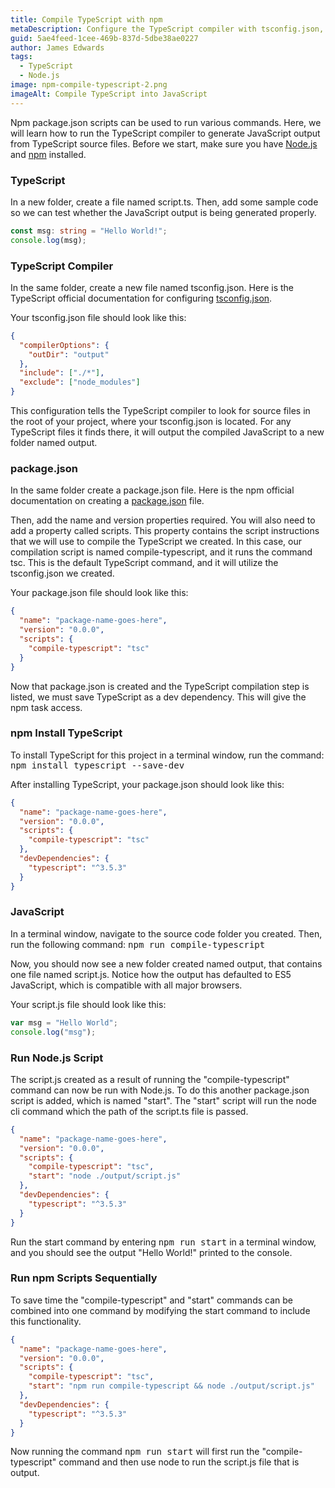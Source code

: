 ```yaml
---
title: Compile TypeScript with npm
metaDescription: Configure the TypeScript compiler with tsconfig.json, and compile TypeScript into JavaScript using tsc command, Node.js, and npm package.json scripts.
guid: 5ae4feed-1cee-469b-837d-5dbe38ae0227
author: James Edwards
tags:
  - TypeScript
  - Node.js
image: npm-compile-typescript-2.png
imageAlt: Compile TypeScript into JavaScript
---
```


Npm package.json scripts can be used to run various commands. Here, we will learn how to run the TypeScript compiler to generate JavaScript output from TypeScript source files. Before we start, make sure you have [Node.js](https://nodejs.org/en/) and [npm](https://docs.npmjs.com/downloading-and-installing-node-js-and-npm) installed.

### TypeScript

In a new folder, create a file named script.ts. Then, add some sample code so we can test whether the JavaScript output is being generated properly.

```typescript
const msg: string = "Hello World!";
console.log(msg);
```

### TypeScript Compiler

In the same folder, create a new file named tsconfig.json. Here is the TypeScript official documentation for configuring [tsconfig.json](https://www.typescriptlang.org/docs/handbook/tsconfig-json.html).

Your tsconfig.json file should look like this:

```json
{
  "compilerOptions": {
    "outDir": "output"
  },
  "include": ["./*"],
  "exclude": ["node_modules"]
}
```

This configuration tells the TypeScript compiler to look for source files in the root of your project, where your tsconfig.json is located. For any TypeScript files it finds there, it will output the compiled JavaScript to a new folder named output.

### package.json

In the same folder create a package.json file. Here is the npm official documentation on creating a [package.json](https://docs.npmjs.com/creating-a-package-json-file) file.

Then, add the name and version properties required. You will also need to add a property called scripts. This property contains the script instructions that we will use to compile the TypeScript we created. In this case, our compilation script is named compile-typescript, and it runs the command tsc. This is the default TypeScript command, and it will utilize the tsconfig.json we created.

Your package.json file should look like this:

```json
{
  "name": "package-name-goes-here",
  "version": "0.0.0",
  "scripts": {
    "compile-typescript": "tsc"
  }
}
```

Now that package.json is created and the TypeScript compilation step is listed, we must save TypeScript as a dev dependency. This will give the npm task access.

### npm Install TypeScript

To install TypeScript for this project in a terminal window, run the command: <kbd>npm install typescript --save-dev</kbd>

After installing TypeScript, your package.json should look like this:

```json
{
  "name": "package-name-goes-here",
  "version": "0.0.0",
  "scripts": {
    "compile-typescript": "tsc"
  },
  "devDependencies": {
    "typescript": "^3.5.3"
  }
}
```

### JavaScript

In a terminal window, navigate to the source code folder you created. Then, run the following command: <kbd>npm run compile-typescript</kbd>

Now, you should now see a new folder created named output, that contains one file named script.js. Notice how the output has defaulted to ES5 JavaScript, which is compatible with all major browsers.

Your script.js file should look like this:

```typescript
var msg = "Hello World";
console.log("msg");
```

### Run Node.js Script

The script.js created as a result of running the "compile-typescript" command can now be run with Node.js. To do this another package.json script is added, which is named "start". The "start" script will run the node cli command which the path of the script.ts file is passed.

```json
{
  "name": "package-name-goes-here",
  "version": "0.0.0",
  "scripts": {
    "compile-typescript": "tsc",
    "start": "node ./output/script.js"
  },
  "devDependencies": {
    "typescript": "^3.5.3"
  }
}
```

Run the start command by entering <kbd>npm run start</kbd> in a terminal window, and you should see the output "Hello World!" printed to the console.

### Run npm Scripts Sequentially

To save time the "compile-typescript" and "start" commands can be combined into one command by modifying the start command to include this functionality.

```json
{
  "name": "package-name-goes-here",
  "version": "0.0.0",
  "scripts": {
    "compile-typescript": "tsc",
    "start": "npm run compile-typescript && node ./output/script.js"
  },
  "devDependencies": {
    "typescript": "^3.5.3"
  }
}
```

Now running the command <kbd>npm run start</kbd> will first run the "compile-typescript" command and then use node to run the script.js file that is output.
